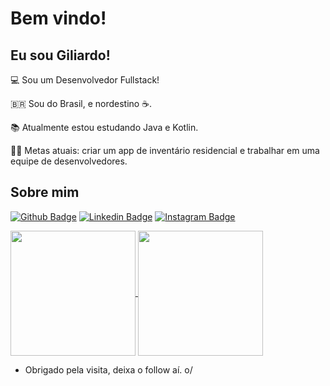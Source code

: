# Bem vindo!

 

## Eu sou Giliardo!

 

:computer: Sou um Desenvolvedor Fullstack!

🇧🇷 Sou do Brasil, e nordestino ☕.

:books: Atualmente estou estudando Java e Kotlin.

👨‍💻 Metas atuais: criar um app de inventário residencial e trabalhar em uma equipe de desenvolvedores.

 

## Sobre mim

[![Github Badge](https://img.shields.io/badge/-Github-000?style=flat-square&logo=Github&logoColor=white&link=https://github.com/gili-julio)](https://github.com/gili-julio)
[![Linkedin Badge](https://img.shields.io/badge/-LinkedIn-blue?style=flat-square&logo=Linkedin&logoColor=white&link=https://www.linkedin.com/in/giliardojulio/)](https://www.linkedin.com/in/giliardojulio/)
[![Instagram Badge](https://img.shields.io/badge/Instagram-E4405F?style=flat-square&logo=instagram&logoColor=white&link=https://www.instagram.com/gili.julio/)](https://www.instagram.com/gili.julio/)

<a href="https://github.com/anuraghazra/github-readme-stats">
  <img height=200 align="center" src="https://github-readme-stats.vercel.app/api?username=gili-julio&show_icons=true&theme=default" />
</a>
<a href="https://github.com/anuraghazra/convoychat">
  <img height=200 align="center" src="https://github-readme-stats.vercel.app/api/top-langs?username=gili-julio&layout=compact&langs_count=8&card_width=320" />
</a>


- Obrigado pela visita, deixa o follow aí. o/
